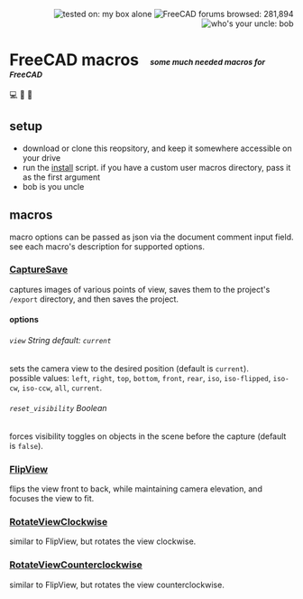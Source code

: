 <p align="right">
  <img src="https://img.shields.io/badge/tested%20on-my%20box%20alone-lightseagreen"
       alt="tested on: my box alone" />
  <img src="https://img.shields.io/badge/FreeCAD%20forums%20browsed-281,894-2057a9"
       alt="FreeCAD forums browsed: 281,894" />
  <img src="https://img.shields.io/badge/who's%20your%20uncle-bob-lightskyblue"
       alt="who's your uncle: bob" />
</p>

# FreeCAD macros &nbsp; <sub><sub><sup><sup>_some much needed macros for FreeCAD_</sup></sup></sub></sub>

💻 📐 🤖


## setup
                      
- download or clone this reopsitory, and keep it somewhere accessible on your drive
- run the [install][1] script. if you have a custom user macros directory, pass it as the first argument
- bob is you uncle


## macros

macro options can be passed as json via the document comment input field. see each macro's description for supported options.             

### [CaptureSave][2]

captures images of various points of view, saves them to the project's `/export` directory, and then saves the project.  

#### options

###### `view` *String* default: `current` 

sets the camera view to the desired position (default is `current`).  
possible values: `left`, `right`, `top`, `bottom`, `front`, `rear`, `iso`, `iso-flipped`, `iso-cw`, `iso-ccw`, `all`, `current`.

###### `reset_visibility` *Boolean*  

forces visibility toggles on objects in the scene before the capture (default is `false`). 

### [FlipView][3]

flips the view front to back, while maintaining camera elevation, and focuses the view to fit.

### [RotateViewClockwise][4]

similar to FlipView, but rotates the view clockwise.

### [RotateViewCounterclockwise][5]

similar to FlipView, but rotates the view counterclockwise.





[1]: /bin/install.sh
[2]: /macros/CaptureSave.py
[3]: /macros/FlipView.py
[4]: /macros/RotateViewClockwise.py
[5]: /macros/RotateViewCounterclockwise.py
